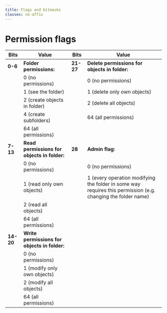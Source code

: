 ```yaml
---
title: Flags and bitmasks
classes: no-affix
---
```

# Permission flags
| Bits | Value | Bits | Value |
|------|-------|------|-------|
| **0-6** | **Folder permissions:** | **21-27** | **Delete permissions for objects in folder:** |
|   | 0 (no permissions) |   | 0 (no permissions) |
|   | 1 (see the folder) |   | 1 (delete only own objects) |
|   | 2 (create objects in folder) |   | 2 (delete all objects) |
|   | 4 (create subfolders) |   | 64 (all permissions) |
|   | 64 (all permissions) |
| **7-13** | **Read permissions for objects in folder:** | **28** | **Admin flag:** |
|   | 0 (no permissions) |   | 0 (no permissions) |
|   | 1 (read only own objects) |   | 1 (every operation modifying the folder in some way requires this permission (e.g. changing the folder name) |
|   | 2 (read all objects) |
|   | 64 (all permissions) |
| **14-20** | **Write permissions for objects in folder:** |
|   | 0 (no permissions) |
|   | 1 (modify only own objects) |
|   | 2 (modify all objects) |
|   | 64 (all permissions) |

